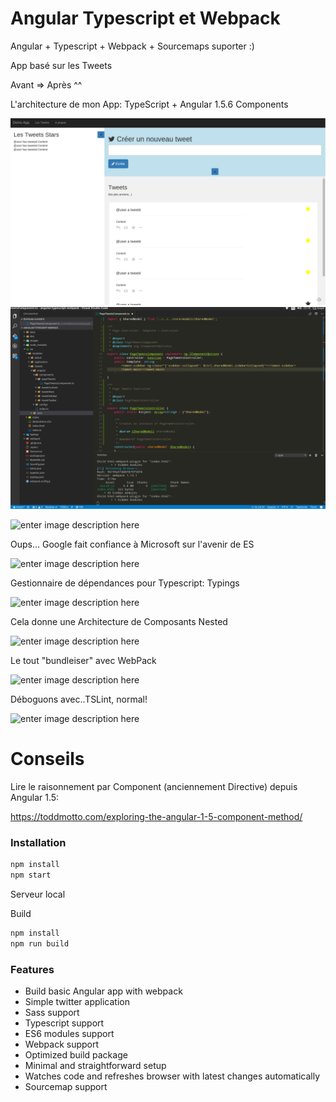 # Angular Typescript  et Webpack

Angular + Typescript + Webpack + Sourcemaps suporter :)

App basé sur les Tweets



Avant => Après ^^


L'architecture de mon App: TypeScript + Angular 1.5.6 Components

![enter image description here](./images/preview.png)
![enter image description here](./images/preview2.png)


![enter image description here](http://yanivefraim.github.io/assets/article_images/2015-05-21-be-ready-for-angular2-today/app_structure.png)

Oups... Google fait confiance à Microsoft sur l'avenir de ES

![enter image description here](http://selleo.com/wp-content/uploads/2015/10/migrating-to-angular2-typescript.png)


Gestionnaire de dépendances pour Typescript: Typings

![enter image description here](https://camo.githubusercontent.com/ab6230980c6f9ac22dbdf32891b1215e6b0cc49b/68747470733a2f2f63646e2e7261776769742e636f6d2f747970696e67732f747970696e67732f6d61737465722f6c6f676f2e737667)

Cela donne une Architecture de Composants Nested

![enter image description here](http://40.media.tumblr.com/8d2360fe8f3f0c66b20cb5dcc45856ce/tumblr_nnzn556v7F1qc0howo3_1280.png) 


Le tout "bundleiser" avec WebPack

![enter image description here](https://webpack.github.io/assets/what-is-webpack.png)

Déboguons avec..TSLint, normal!

![enter image description here](https://eg2.gallerycdn.vsassets.io/extensions/eg2/tslint/0.5.40/1478101726003/Microsoft.VisualStudio.Services.Icons.Default)

# Conseils
Lire le raisonnement par Component (anciennement Directive) depuis Angular 1.5:

https://toddmotto.com/exploring-the-angular-1-5-component-method/

### Installation

```sh
npm install
npm start
```

Serveur local 


Build
```sh
npm install
npm run build
```


### Features

-  Build basic Angular app with webpack
-  Simple twitter application
-  Sass support
-  Typescript support
-  ES6 modules support
-  Webpack support
-  Optimized build package
-  Minimal and straightforward setup
-  Watches code and refreshes browser with latest changes automatically
-  Sourcemap support
